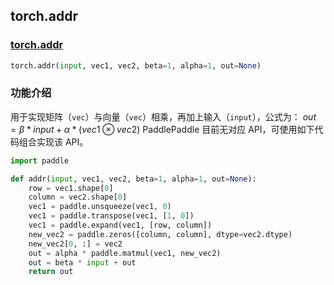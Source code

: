 ## torch.addr
### [torch.addr](https://pytorch.org/docs/stable/generated/torch.addr.html?highlight=addr#torch.addr)
```python
torch.addr(input, vec1, vec2, beta=1, alpha=1, out=None)
```

###  功能介绍
用于实现矩阵（`vec`）与向量（`vec`）相乘，再加上输入（`input`），公式为：
$out = β * input + α *  (vec1 ⊗ vec2)$
PaddlePaddle 目前无对应 API，可使用如下代码组合实现该 API。

```python
import paddle

def addr(input, vec1, vec2, beta=1, alpha=1, out=None):
    row = vec1.shape[0]
    column = vec2.shape[0]
    vec1 = paddle.unsqueeze(vec1, 0)
    vec1 = paddle.transpose(vec1, [1, 0])
    vec1 = paddle.expand(vec1, [row, column])
    new_vec2 = paddle.zeros([column, column], dtype=vec2.dtype)
    new_vec2[0, :] = vec2
    out = alpha * paddle.matmul(vec1, new_vec2)
    out = beta * input + out
    return out
```
